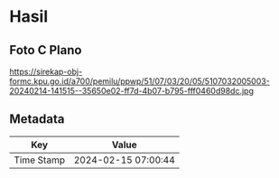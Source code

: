 # Hasil

## Foto C Plano

https://sirekap-obj-formc.kpu.go.id/a700/pemilu/ppwp/51/07/03/20/05/5107032005003-20240214-141515--35650e02-ff7d-4b07-b795-fff0460d98dc.jpg


## Metadata

| Key        | Value               |
| ---------- | ------------------- |
| Time Stamp | 2024-02-15 07:00:44 |



